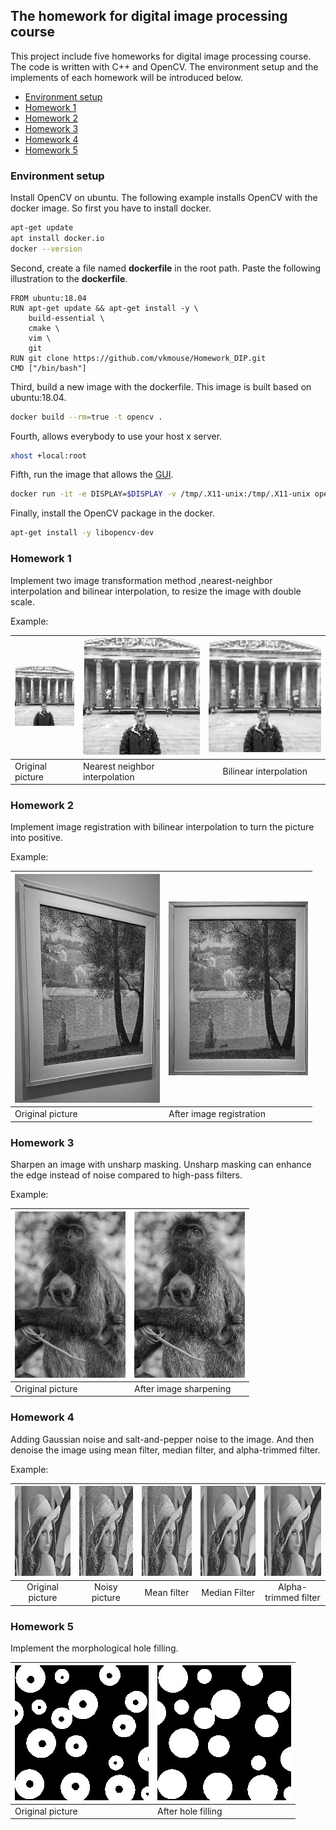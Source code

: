 ## The homework for digital image processing course
This project include five homeworks for digital image processing course. The code is written with C++ and OpenCV. The environment setup and the implements of each homework will be introduced below.

- [Environment setup](#Environment-setup)
- [Homework 1](#Homework-1)
- [Homework 2](#Homework-2)
- [Homework 3](#Homework-3)
- [Homework 4](#Homework-4)
- [Homework 5](#Homework-5)


### Environment setup
Install OpenCV on ubuntu. The following example installs OpenCV with the docker image. So first you have to install docker.

```bash
apt-get update
apt install docker.io
docker --version
```

Second, create a file named **dockerfile** in the root path. Paste the following illustration to the **dockerfile**.

	FROM ubuntu:18.04
	RUN apt-get update && apt-get install -y \	
		build-essential \
		cmake \
		vim \
		git	
    RUN git clone https://github.com/vkmouse/Homework_DIP.git
    CMD ["/bin/bash"]

Third, build a new image with the dockerfile. This image is built based on ubuntu:18.04.

```bash
docker build --rm=true -t opencv .
```

Fourth, allows everybody to use your host x server.

```bash
xhost +local:root
```

Fifth, run the image that allows the [GUI](http://wiki.ros.org/docker/Tutorials/GUI).

```bash
docker run -it -e DISPLAY=$DISPLAY -v /tmp/.X11-unix:/tmp/.X11-unix opencv:latest
```

Finally, install the OpenCV package in the docker.

```bash
apt-get install -y libopencv-dev
```

### Homework 1
Implement two image transformation method ,nearest-neighbor interpolation and bilinear interpolation, to resize the image with double scale.

Example:

|![](https://github.com/vkmouse/Homework_DIP/blob/master/figure/HW1-1.jpg?raw=true)|![](https://github.com/vkmouse/Homework_DIP/blob/master/figure/HW1-2.jpg?raw=true)|![](https://github.com/vkmouse/Homework_DIP/blob/master/figure/HW1-3.jpg?raw=true)|
|---|---|:---:|
| Original picture | Nearest neighbor interpolation | Bilinear interpolation |

### Homework 2
Implement image registration with bilinear interpolation to turn the picture into positive.

Example:

|<img src="https://github.com/vkmouse/Homework_DIP/blob/master/figure/HW2-1.jpg" width="232" height="366" />|<img src="https://github.com/vkmouse/Homework_DIP/blob/master/figure/HW2-2.jpg" width="223" height="278" />|
|---|---|
| Original picture | After image registration |

### Homework 3
Sharpen an image with unsharp masking. Unsharp masking can enhance the edge instead of noise compared to high-pass filters.

Example: 

|<img src="https://github.com/vkmouse/Homework_DIP/blob/master/figure/HW3-1.jpg" width="177" height="266" />|<img src="https://github.com/vkmouse/Homework_DIP/blob/master/figure/HW3-2.jpg" width="177" height="266" />|
|---|---|
| Original picture | After image sharpening |

### Homework 4
Adding Gaussian noise and salt-and-pepper noise to the image. And then denoise the image using mean filter, median filter, and alpha-trimmed filter.

Example:

|<img src="https://github.com/vkmouse/Homework_DIP/blob/master/figure/HW4-1.jpg" width="144" height="144" />|<img src="https://github.com/vkmouse/Homework_DIP/blob/master/figure/HW4-2.jpg" width="144" height="144" />|<img src="https://github.com/vkmouse/Homework_DIP/blob/master/figure/HW4-3.jpg" width="144" height="144" />|<img src="https://github.com/vkmouse/Homework_DIP/blob/master/figure/HW4-4.jpg" width="144" height="144" />|<img src="https://github.com/vkmouse/Homework_DIP/blob/master/figure/HW4-5.jpg" width="144" height="144" />|
|:---:|:---:|:---:|:---:|:---:|
| Original picture | Noisy picture | Mean filter | Median Filter | Alpha-trimmed filter |

### Homework 5
Implement the morphological hole filling.

|![](https://github.com/vkmouse/Homework_DIP/blob/master/figure/HW5-1.jpg)|![](https://github.com/vkmouse/Homework_DIP/blob/master/figure/HW5-2.jpg)|
|---|---|
| Original picture | After hole filling |